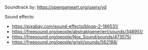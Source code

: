 Soundtrack by: https://opengameart.org/users/yd

Sound effects:
- https://pixabay.com/sound-effects/bloop-2-186531/
- https://freesound.org/people/abstraktgeneriert/sounds/348951/
- https://freesound.org/people/Nox_Sound/sounds/473575/
- https://freesound.org/people/gristi/sounds/562188/
